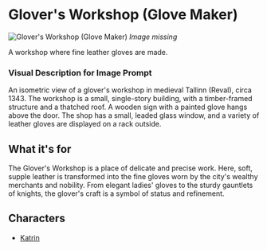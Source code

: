 # Glover's Workshop (Glove Maker)

![Glover's Workshop (Glove Maker)](../../assets/buildings/glover.png)
*Image missing*

A workshop where fine leather gloves are made.

### Visual Description for Image Prompt

An isometric view of a glover's workshop in medieval Tallinn (Reval), circa 1343. The workshop is a small, single-story building, with a timber-framed structure and a thatched roof. A wooden sign with a painted glove hangs above the door. The shop has a small, leaded glass window, and a variety of leather gloves are displayed on a rack outside.

## What it's for

The Glover's Workshop is a place of delicate and precise work. Here, soft, supple leather is transformed into the fine gloves worn by the city's wealthy merchants and nobility. From elegant ladies' gloves to the sturdy gauntlets of knights, the glover's craft is a symbol of status and refinement.

## Characters

- [Katrin](../../characters/workers_quarter/katrin/katrin.md)
